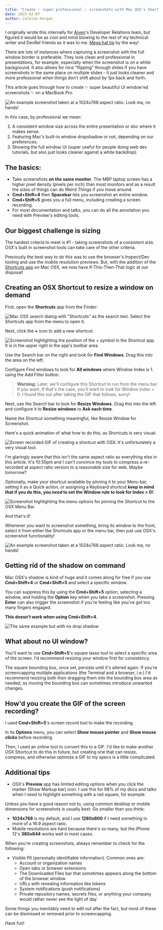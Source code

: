 ```yaml
---
title: "Create ✨ super professional ✨ screenshots with Mac OSX's Shortcuts app"
date: 2023-02-07
author: Celeste Horgan
---
```


I originally wrote this internally for [Aiven](https://aiven.io)'s Developer Relations team, but figured it would be as cool and mind blowing to the rest of my technical writer and DevRel friends as it was to me. [Mega hat tip](https://macos.gadgethacks.com/how-to/easiest-way-resize-all-windows-your-mac-simultaneously-same-dimensions-0385153/) by the way! 

There are lots of instances where capturing a screenshot with the full window border is preferable. They look clean and professional in presentations, for example, especially when the screenshot is on a white background. It also allows for nice "flipping" through slides if you have screenshots in the same place on multiple slides - it just looks cleaner and more professional when things don't shift about by 1px back and forth. 

This article goes through how to create ✨ super beautiful UI window'ed screenshots ✨ on a MacBook Pro.

![An example screenshot taken at a 1024x768 aspect ratio. Look ma, no hands!](/blog/images/2023-02-07/example-screenshot-1.png)

In this case, by professional we mean:

1. A consistent window size across the entire presentation or doc where it makes sense.
2. Featuring Mac's built-in window dropshadow or not, depending on our preferences.
3. Showing the full window UI (super useful for people doing web dev tutorials, but also just looks cleaner against a white backdrop).

## The basics:

- Take screenshots **on the same monitor**. The MBP laptop screen has a higher pixel density (pixels per inch) than most monitors and as a result the sizes of things can do Weird Things if you move around. 
- **Cmd+Shift+4** then **Spacebar** lets you screenshot an entire window. 
- **Cmd+Shift+5** gives you a full menu, including creating a screen recording.
- For most documentation and talks, you can do all the annotation you need with Preview's editing tools.

## Our biggest challenge is sizing

The hardest criteria to meet is #1 - taking screenshots of a consistent size. OSX's built in screenshot tools can take care of the other criteria.

Previously the best way to do this was to use the browser's Inspect/Dev tooling and use the mobile resolution previews. But, with the addition of the [Shortcuts app](https://support.apple.com/en-gb/guide/shortcuts-mac/apdf22b0444c/mac) on Mac OSX, we now have If-This-Then-That logic at our disposal! 

## Creating an OSX Shortcut to resize a window on demand

First, open the **Shortcuts** app from the Finder:

![Mac OSX search dialog with "Shortcuts" as the search text. Select the Shortcuts app from the menu to open it.](/blog/images/2023-02-07/1-open-shortcuts.png)

Next, click the **+** icon to add a new shortcut: 

![Screenshot highlighting the position of the + symbol in the Shortcut app. It is in the upper right in the app's toolbar area.](/blog/images/2023-02-07/2-add-new-shortcut.png)

Use the Search bar on the right and look for **Find Windows**.  Drag this into the area on the left. 

Configure Find windows to look for **All windows** where Window Index is 1. using the Add Filter button.

> **Warning:** Later, we'll configure this Shortcut to run from the menu bar if you want. If that's the case, you'll want to look for Window Index = 0. I found this out after taking the GIF that follows, sorry!

Next, use the Search bar to look for **Resize Windows.** 
Drag this into the left and configure it to **Resize windows** to **Ask each time**.

Name the Shortcut something meaningful, like Resize Window for Screenshot.

Here's a quick animation of what how to do this, as Shortcuts is very visual: 

![Screen recorded GIF of creating a shortcut with OSX. It's unfortunately a very visual tool.](/blog/images/2023-02-07/create-shortcut-osx.gif)

I'm glaringly aware that this isn't the same aspect ratio as everything else in this article. It's 10:30pm and I can't convince my tools to compress a re-recorded at aspect ratio version to a reasonable size for web. Maybe tomorrow?

Optionally, make your shortcut available by pinning it to your Menu bar, setting it as a Quick action, or assigning a Keyboard shortcut **keep in mind that if you do this, you _need_ to set the Window rule to look for Index = 0!**: 

![Screenshot highlighting the menu options for pinning the Shortcut to the OSX Menu Bar.](/blog/images/2023-02-07/3-pin-to-menu.png)

And that's it! 

Whenever you want to screenshot something, bring its window to the front, select it from either the Shortcuts app or the menu bar, then just use OSX's screenshot functionality!

![An example screenshot taken at a 1024x768 aspect ratio. Look ma, no hands!](/blog/images/2023-02-07/example-screenshot-1.png)

## Getting rid of the shadow on command 

Mac OSX's shadow is kind of huge and it comes along for free if you use **Cmd+Shift+4** or **Cmd+Shift+5** and select a specific window. 

You can suppress this by using the **Cmd+Shift+5** option, selecting a window, and holding the **Option** key when you take a screenshot. Pressing **Enter** can also trigger the screenshot if you're feeling like you've got too many fingers engaged.

**This doesn't work when using Cmd+Shift+4**.

![The same example but with no drop shadow](/blog/images/2023-02-07/example-screenshot-2.png)

## What about no UI window? 

You'll want to use **Cmd+Shift+5**'s square lasso tool to select a specific area of the screen. I'd recommend resizing your window first for consistency. 

The square bounding box, once set, persists until it's altered again. If you're screencapping multiple applications (the Terminal and a browser, i.e.) I'd recommend resizing both then dragging them into the bounding box area as needed, as moving the bounding box can sometimes introduce unwanted changes.

## How'd you create the GIF of the screen recording?

I used **Cmd+Shift+5**'s screen record tool to make the recording. 

In its **Options** menu, you can select **Show mouse pointer** and **Show mouse clicks** before recording.

Then, I used an online tool to convert this to a GIF. I'd like to make another OSX Shortcut to do this in future, but creating one that can resize, compress, and otherwise optimize a GIF to my specs is a little complicated.

## Additional tips 

- OSX's **Preview** app has limited editing options when you click the marker (Show Markup bar) icon. I use this for 98% of my docs and talks when I need to highlight something with a red square, for example. 

Unless you have a good reason not to, using common desktop or mobile dimensions for screenshots is usually best. Go smaller than you think: 
- **1024x768** is my default, and I use **1280x800** if I need something in more of a 16:9 aspect ratio.
- Mobile resolutions are hard because there's so many, but the iPhone 12's **380x844** works well in most cases.

When you're creating screenshots, always remember to check for the following:

- Visible PII (personally identifiable information). Common ones are:
    - Account or organization names 
    - Open tabs or browser extensions
    - The Downloaded Files bar that sometimes appears along the bottom of the browser window
    - URLs with revealing information like tokens
    - System notifications (push notifications)
    - Private repository names, secrets files, or anything your company would rather never see the light of day

Some things you inevitably need to edit out after the fact, but most of these can be dismissed or removed prior to screencapping.

Have fun!


